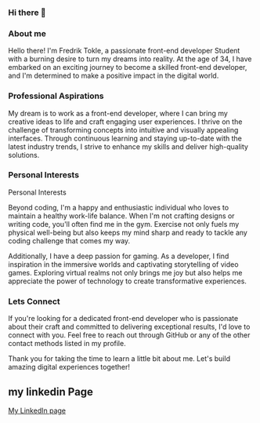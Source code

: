 ### Hi there 👋

### About me

Hello there! I'm Fredrik Tokle, a passionate front-end developer Student with a burning desire to turn my dreams into reality. At the age of 34, I have embarked on an exciting journey to become a skilled front-end developer, and I'm determined to make a positive impact in the digital world.

### Professional Aspirations

My dream is to work as a front-end developer, where I can bring my creative ideas to life and craft engaging user experiences. I thrive on the challenge of transforming  concepts into intuitive and visually appealing interfaces. Through continuous learning and staying up-to-date with the latest industry trends, I strive to enhance my skills and deliver high-quality solutions.

### Personal Interests

Personal Interests

Beyond coding, I'm a happy and enthusiastic individual who loves to maintain a healthy work-life balance. When I'm not crafting  designs or writing code, you'll often find me in the gym. Exercise not only fuels my physical well-being but also keeps my mind sharp and ready to tackle any coding challenge that comes my way.

Additionally, I have a deep passion for gaming. As a developer, I find inspiration in the immersive worlds and captivating storytelling of video games. Exploring virtual realms not only brings me joy but also helps me appreciate the power of technology to create transformative experiences.

### Lets Connect

If you're looking for a dedicated front-end developer who is passionate about their craft and committed to delivering exceptional results, I'd love to connect with you. Feel free to reach out through GitHub or any of the other contact methods listed in my profile.

Thank you for taking the time to learn a little bit about me. Let's build amazing digital experiences together!

## my linkedin Page
[My LinkedIn page](https://www.linkedin.com/in/fredrik-tokle-0994a023b/)
